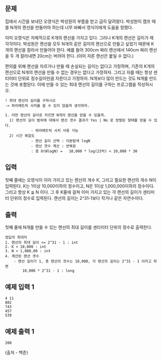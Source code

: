 ## 문제

집에서 시간을 보내던 오영식은 박성원의 부름을 받고 급히 달려왔다. 박성원이 캠프 때 쓸 N개의 랜선을 만들어야 하는데 너무 바빠서 영식이에게 도움을 청했다.

이미 오영식은 자체적으로 K개의 랜선을 가지고 있다. 그러나 K개의 랜선은 길이가 제각각이다. 박성원은 랜선을 모두 N개의 같은 길이의 랜선으로 만들고 싶었기 때문에 K개의 랜선을 잘라서 만들어야 한다. 예를 들어 300cm 짜리 랜선에서 140cm 짜리 랜선을 두 개 잘라내면 20cm는 버려야 한다. (이미 자른 랜선은 붙일 수 없다.)

편의를 위해 랜선을 자르거나 만들 때 손실되는 길이는 없다고 가정하며, 기존의 K개의 랜선으로 N개의 랜선을 만들 수 없는 경우는 없다고 가정하자. 그리고 자를 때는 항상 센티미터 단위로 정수길이만큼 자른다고 가정하자. N개보다 많이 만드는 것도 N개를 만드는 것에 포함된다. 이때 만들 수 있는 최대 랜선의 길이를 구하는 프로그램을 작성하시오.

```
! 최대 랜선의 길이를 구하시오
-> 파라메트릭 서치를 쓸 수 있지 않을까 생각하자.

1. 어떤 랜선의 길이로 자르면 N개의 랜선을 얻을 수 있을까.
  1) 랜선의 길이 범위에 대해서 랜선 갯수 결과가 Yes | No 로 정렬된 형태를 얻을 수 있다.
			- 파라메트릭 서치 사용 가능
  2) 시간 복잡도
			- 랜선 길이 선택 : 이분탐색 logN
			- 랜선 갯수 계산 : 반복문
			: 총 O(NlogN) =   10,000 * log(23억) < 10,000 * 30
```

## 입력

첫째 줄에는 오영식이 이미 가지고 있는 랜선의 개수 K, 그리고 필요한 랜선의 개수 N이 입력된다. K는 1이상 10,000이하의 정수이고, N은 1이상 1,000,000이하의 정수이다. 그리고 항상 K ≦ N 이다. 그 후 K줄에 걸쳐 이미 가지고 있는 각 랜선의 길이가 센티미터 단위의 정수로 입력된다. 랜선의 길이는 2^31-1보다 작거나 같은 자연수이다.

## 출력

첫째 줄에 N개를 만들 수 있는 랜선의 최대 길이를 센티미터 단위의 정수로 출력한다.

```
정답의 최대치
1. 랜선의 최대 길이 <= 2^31 - 1 : int
2. K < 10,000 : int
3. N < 1,000,00 : int
4. 계산된 랜선 갯수
	- 랜선 길이가 1, 총 랜선의 갯수는 10,000, 각 랜선의 길이는 2^31 - 1 이라고 하면
		10,000 * 2^31 - 1 : long
```

## 예제 입력 1

```
4 11
802
743
457
539

```

## 예제 출력 1

```
200
```

(출처 - 백준)
